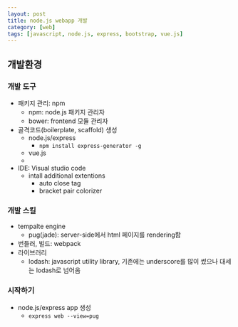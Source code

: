 ```yaml
---
layout: post
title: node.js webapp 개발
category: [web]
tags: [javascript, node.js, express, bootstrap, vue.js]
---
```

## 개발환경
### 개발 도구
* 패키지 관리: npm
   * npm: node.js 패키지 관리자
   * bower: frontend 모듈 관리자
* 골격코드(boilerplate, scaffold) 생성
   * node.js/express
      * `npm install express-generator -g`
   * vue.js
   * 
* IDE: Visual studio code
   * intall additional extentions
      * auto close tag
      * bracket pair colorizer

### 개발 스킬
* tempalte engine
   * pug(jade): server-side에서 html 페이지를 rendering함
* 번들러, 빌드: webpack
* 라이브러리
   * lodash: javascript utility library, 기존에는 underscore를 많이 썼으나 대세는 lodash로 넘어옴

### 시작하기
* node.js/express app 생성
   * `express web --view=pug`

